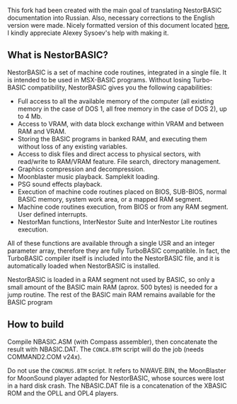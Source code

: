 This fork had been created with the main goal of translating NestorBASIC documentation into Russian. Also, necessary
corrections to the English version were made.
Nicely formatted version of this document located [here](https://sysadminmosaic.ru/msx/nestor_basic/nestor_basic),
I kindly appreciate Alexey Sysoev's help with making it.

## What is NestorBASIC? ##

NestorBASIC is a set of machine code routines, integrated in a single file. It is intended to be used in MSX-BASIC programs. Without losing Turbo-BASIC compatibility, NestorBASIC gives you the following capabilities:

- Full access to all the available memory of the computer (all existing memory in the case of DOS 1, all free memory in the case of DOS 2), up to 4 Mb.
- Access to VRAM, with data block exchange within VRAM and between RAM and VRAM.
- Storing the BASIC programs in banked RAM, and executing them without loss of any existing variables.
- Access to disk files and direct access to physical sectors, with read/write to RAM/VRAM feature. File search, directory management. 
- Graphics compression and decompression.
- Moonblaster music playback. Samplekit loading.
- PSG sound effects playback.
- Execution of machine code routines placed on BIOS, SUB-BIOS, normal BASIC memory, system work area, or a mapped RAM segment.
- Machine code routines execution, from BIOS or from any RAM segment. User defined interrupts.
- NestorMan functions, InterNestor Suite and InterNestor Lite routines execution.

All of these functions are available through a single USR and an integer parameter array, therefore they are fully TurboBASIC compatible. In fact, the TurboBASIC compiler itself is included into the NestorBASIC file, and it is automatically loaded when NestorBASIC is installed.

NestorBASIC is loaded in a RAM segment not used by BASIC, so only a small amount of the BASIC main RAM (aprox. 500 bytes) is needed for a jump routine. The rest of the BASIC main RAM remains available for the BASIC program

## How to build ##

Compile NBASIC.ASM (with Compass assembler), then concatenate the result with NBASIC.DAT. The `CONCA.BTM` script will do the job (needs COMMAND2.COM v24x).

Do not use the `CONCMUS.BTM` script. It refers to NWAVE.BIN, the MoonBlaster for MoonSound player adapted for NestorBASIC, whose sources were lost in a hard disk crash. The NBASIC.DAT file is a concatenation of the XBASIC ROM and the OPLL and OPL4 players.

